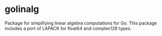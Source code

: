 # golinalg

Package for simplifying linear algebra computations for Go. This package includes a port of LAPACK for float64 and complex128 types.
